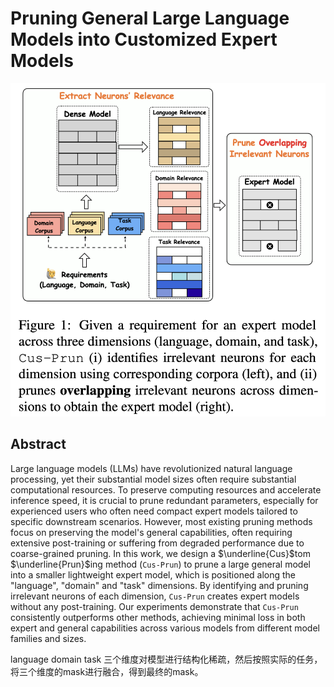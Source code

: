 # Pruning General Large Language Models into Customized Expert Models

<p align="center">
<img src="fig1.png" width="600" title="blank">
</p>

## Abstract

Large language models (LLMs) have revolutionized natural language processing,
yet their substantial model sizes often require substantial computational
resources. To preserve computing resources and accelerate inference speed, it
is crucial to prune redundant parameters, especially for experienced users who
often need compact expert models tailored to specific downstream scenarios.
However, most existing pruning methods focus on preserving the model's general
capabilities, often requiring extensive post-training or suffering from
degraded performance due to coarse-grained pruning. In this work, we design a
$\underline{Cus}$tom $\underline{Prun}$ing method ($\texttt{Cus-Prun}$) to
prune a large general model into a smaller lightweight expert model, which is
positioned along the "language", "domain" and "task" dimensions. By identifying
and pruning irrelevant neurons of each dimension, $\texttt{Cus-Prun}$ creates
expert models without any post-training. Our experiments demonstrate that
$\texttt{Cus-Prun}$ consistently outperforms other methods, achieving minimal
loss in both expert and general capabilities across various models from
different model families and sizes.

language domain task 三个维度对模型进行结构化稀疏，然后按照实际的任务，将三个维度的mask进行融合，得到最终的mask。